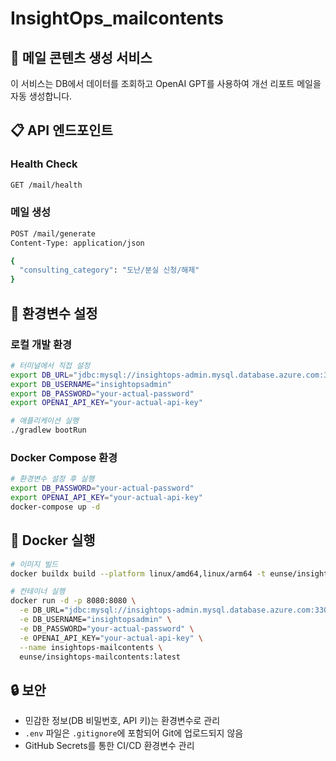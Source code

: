 # InsightOps_mailcontents

## 🚀 메일 콘텐츠 생성 서비스

이 서비스는 DB에서 데이터를 조회하고 OpenAI GPT를 사용하여 개선 리포트 메일을 자동 생성합니다.

## 📋 API 엔드포인트

### Health Check
```bash
GET /mail/health
```

### 메일 생성
```bash
POST /mail/generate
Content-Type: application/json

{
  "consulting_category": "도난/분실 신청/해제"
}
```

## 🔧 환경변수 설정

### 로컬 개발 환경
```bash
# 터미널에서 직접 설정
export DB_URL="jdbc:mysql://insightops-admin.mysql.database.azure.com:3306/normalization_db?useSSL=true&serverTimezone=UTC"
export DB_USERNAME="insightopsadmin"
export DB_PASSWORD="your-actual-password"
export OPENAI_API_KEY="your-actual-api-key"

# 애플리케이션 실행
./gradlew bootRun
```

### Docker Compose 환경
```bash
# 환경변수 설정 후 실행
export DB_PASSWORD="your-actual-password"
export OPENAI_API_KEY="your-actual-api-key"
docker-compose up -d
```

## 🐳 Docker 실행

```bash
# 이미지 빌드
docker buildx build --platform linux/amd64,linux/arm64 -t eunse/insightops-mailcontents:latest .

# 컨테이너 실행
docker run -d -p 8080:8080 \
  -e DB_URL="jdbc:mysql://insightops-admin.mysql.database.azure.com:3306/normalization_db?useSSL=true&serverTimezone=UTC" \
  -e DB_USERNAME="insightopsadmin" \
  -e DB_PASSWORD="your-actual-password" \
  -e OPENAI_API_KEY="your-actual-api-key" \
  --name insightops-mailcontents \
  eunse/insightops-mailcontents:latest
```

## 🔒 보안

- 민감한 정보(DB 비밀번호, API 키)는 환경변수로 관리
- `.env` 파일은 `.gitignore`에 포함되어 Git에 업로드되지 않음
- GitHub Secrets를 통한 CI/CD 환경변수 관리